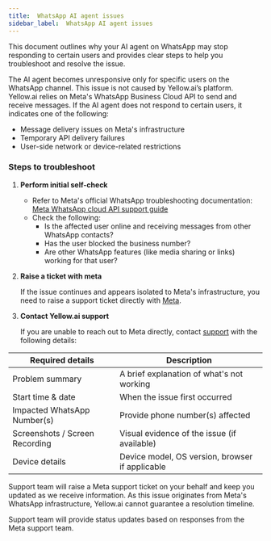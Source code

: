 ```yaml
---
title:  WhatsApp AI agent issues
sidebar_label:  WhatsApp AI agent issues
---
```


This document outlines why your AI agent on WhatsApp may stop responding to certain users and provides clear steps to help you troubleshoot and resolve the issue.

The AI agent becomes unresponsive only for specific users on the WhatsApp channel. This issue is not caused by Yellow.ai’s platform. Yellow.ai relies on Meta's WhatsApp Business Cloud API to send and receive messages. If the AI agent does not respond to certain users, it indicates one of the following:
* Message delivery issues on Meta's infrastructure
* Temporary API delivery failures
* User-side network or device-related restrictions

### Steps to troubleshoot

1. **Perform initial self-check**
   * Refer to Meta's official WhatsApp troubleshooting documentation:
[Meta WhatsApp cloud API support guide](https://developers.facebook.com/docs/whatsapp/cloud-api/support/)
   * Check the following:
       - Is the affected user online and receiving messages from other WhatsApp contacts?
       - Has the user blocked the business number?
       - Are other WhatsApp features (like media sharing or links) working for that user?
       
2. **Raise a ticket with meta**

   If the issue continues and appears isolated to Meta's infrastructure, you need to raise a support ticket directly with [Meta](https://business.facebook.com/direct-support/).

3. **Contact Yellow.ai support**

   If you are unable to reach out to Meta directly, contact [support](mailto:support@yellow.ai) with the following details:

Required details | Description
-----------------|------------
Problem summary	| A brief explanation of what's not working
Start time & date | When the issue first occurred
Impacted WhatsApp Number(s)	| Provide phone number(s) affected
Screenshots / Screen Recording | Visual evidence of the issue (if available)
Device details | Device model, OS version, browser if applicable
      
Support team will raise a Meta support ticket on your behalf and keep you updated as we receive information. As this issue originates from Meta's WhatsApp infrastructure, Yellow.ai cannot guarantee a resolution timeline.

Support team will provide status updates based on responses from the Meta support team.